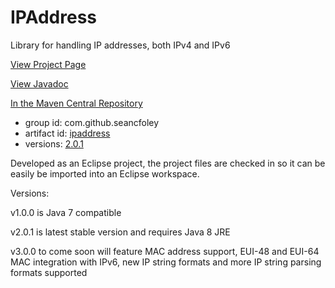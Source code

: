 # IPAddress
Library for handling IP addresses, both IPv4 and IPv6

[View Project Page](https://seancfoley.github.io/IPAddress/)

[View Javadoc](https://seancfoley.github.io/IPAddress/IPAddress/apidocs/)

[In the Maven Central Repository](https://repo1.maven.org/maven2/com/github/seancfoley/ipaddress/)
- group id: com.github.seancfoley
- artifact id: [ipaddress](https://search.maven.org/#search%7Cga%7C1%7Cipaddress)
- versions: [2.0.1](https://search.maven.org/#artifactdetails%7Ccom.github.seancfoley%7Cipaddress%7C2.0.1%7Cjar)

Developed as an Eclipse project, the project files are checked in so it can be easily be imported into an Eclipse workspace.

Versions:

v1.0.0 is Java 7 compatible

v2.0.1 is latest stable version and requires Java 8 JRE

v3.0.0 to come soon will feature MAC address support, EUI-48 and EUI-64 MAC integration with IPv6, new IP string formats and more IP string parsing formats supported
